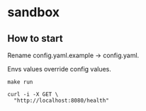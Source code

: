 # sandbox

## How to start

Rename config.yaml.example -> config.yaml.

Envs values override config values.

```shell
make run
```

```shell
curl -i -X GET \
  "http://localhost:8080/health"
```